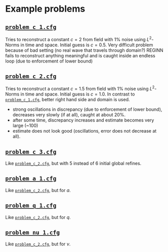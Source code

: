 # Example problems

## [`problem_c_1.cfg`](problem_c_1.cfg)

Tries to reconstruct a constant $`c = 2`$ from field with $`1\%`$ noise using $`L^2`$-Norms in time and space.
Initial guess is $`c = 0.5`$.
Very difficult problem because of bad setting (no real wave that travels through domain?)
REGINN fails to reconstruct anything meaningful and is caught inside an endless loop (due to enforcement of lower bound)

## [`problem_c_2.cfg`](problem_c_2.cfg)

Tries to reconstruct a constant $`c = 1.5`$ from field with $`1\%`$ noise using $`L^2`$-Norms in time and space.
Initial guess is $`c = 1.0`$. In contrast to [`problem_c_1.cfg`](problem_c_1.cfg), better right hand side and domain is used.

* strong oscillations in discrepancy (due to enforcement of lower bound), decreases very slowly (if at all), caught at about $`20\%`$.
* after some time, discrepancy increases and estimate becomes very large (~100)
* estimate does not look good (oscillations, error does not decrease at all).

## [`problem_c_3.cfg`](problem_c_3.cfg)

Like [`problem_c_2.cfg`](problem_c_2.cfg), but with 5 instead of 6 initial global refines.

## [`problem_a_1.cfg`](problem_a_1.cfg)

Like [`problem_c_2.cfg`](problem_c_2.cfg), but for $`a`$.

## [`problem_q_1.cfg`](problem_q_1.cfg)

Like [`problem_c_2.cfg`](problem_c_2.cfg), but for $`q`$.

## [`problem_nu_1.cfg`](problem_nu_1.cfg)

Like [`problem_c_2.cfg`](problem_c_2.cfg), but for $`\nu`$.
